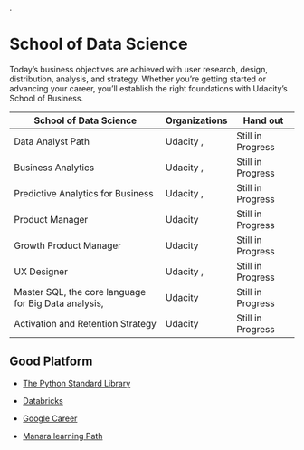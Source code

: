 
.

# School of Data Science


Today’s business objectives are achieved with user research, design, distribution, analysis, and strategy. Whether you’re getting started or advancing your career, you’ll establish the right foundations with Udacity’s School of Business.



| **School of Data Science** | Organizations | Hand out |
| ------------ | ------------ | ------------ |
|  Data Analyst Path |     Udacity  ,     |       Still in Progress       |
|  Business Analytics |     Udacity  ,     |       Still in Progress       |
|  Predictive Analytics for Business |     Udacity  ,     |       Still in Progress       |
| Product Manager |     Udacity      |      Still in Progress        |
| Growth Product Manager |     Udacity      |      Still in Progress        |
| UX Designer |     Udacity  ,     |       Still in Progress       |
| Master SQL, the core language for Big Data analysis, |     Udacity     |        Still in Progress          |
| Activation and Retention Strategy |     Udacity    |       Still in Progress          |



## Good Platform 



- [The Python Standard Library](https://docs.python.org/3/library/stdtypes.html)


- [Databricks ](https://databricks.com/try-databricks)

- [Google Career](https://www.abdelrahman-academy.com/2021/03/googlecertification%20.html)


- [Manara learning Path](https://app.manara.tech/learning/18/54/232)
